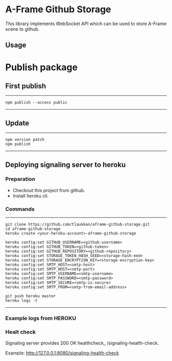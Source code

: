 # A-Frame Github Storage

This library implements WebSocket API which can be used to store A-Frame scene to github.

## Usage

# Publish package

## First publish

---
    npm publish --access public
---

## Update

---
    npm version patch
    npm publish
---

## Deploying signaling server to heroku

### Preparation 

* Checkout this project from github.
* Install heroku cli.

### Commands

---
    git clone https://github.com/tlaukkan/aframe-github-storage.git
    cd aframe-github-storage
    heroku create <your-heroku-account>-aframe-github-storage

    heroku config:set GITHUB_USERNAME=<github-username>
    heroku config:set GITHUB_TOKEN=<github-token>
    heroku config:set GITHUB_REPOSITORY=<github-repository>
    heroku config:set STORAGE_TOKEN_HASH_SEED=<storage-hash-eed>
    heroku config:set STORAGE_ENCRYPTION_KEY=<storage-encryption-key> 
    heroku config:set SMTP_HOST=<smtp-host>
    heroku config:set SMTP_HOST=<smtp-port> 
    heroku config:set SMTP_USERNAME=<smtp-username>
    heroku config:set SMTP_PASSWORD=<smtp-password>    
    heroku config:set SMTP_SECURE=<smtp-is-secure>
    heroku config:set SMTP_FROM=<smtp-from-email-address> 

    git push heroku master
    heroku logs -t
---

### Example logs from HEROKU

### Healt check
Signaling server provides 200 OK healthcheck_ /signaling-health-check.

Example: http://127.0.0.1:8080/signaling-health-check

